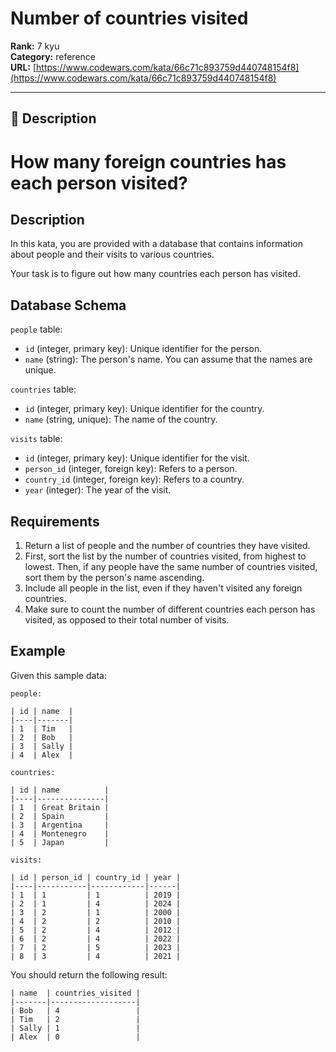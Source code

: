 # Number of countries visited

**Rank:** 7 kyu  
**Category:** reference  
**URL:** [https://www.codewars.com/kata/66c71c893759d440748154f8](https://www.codewars.com/kata/66c71c893759d440748154f8)

---

## 📝 Description

# How many foreign countries has each person visited?

## Description

In this kata, you are provided with a database that contains information about people and their visits to various countries.

Your task is to figure out how many countries each person has visited.

## Database Schema

`people` table:
- `id` (integer, primary key): Unique identifier for the person.
- `name` (string): The person's name. You can assume that the names are unique.

`countries` table:
- `id` (integer, primary key): Unique identifier for the country.
- `name` (string, unique): The name of the country.

`visits` table:
- `id` (integer, primary key): Unique identifier for the visit.
- `person_id` (integer, foreign key): Refers to a person.
- `country_id` (integer, foreign key): Refers to a country.
- `year` (integer): The year of the visit.

## Requirements

1. Return a list of people and the number of countries they have visited.
2. First, sort the list by the number of countries visited, from highest to lowest. Then, if any people have the same number of countries visited, sort them by the person's name ascending.
4. Include all people in the list, even if they haven't visited any foreign countries.
5. Make sure to count the number of different countries each person has visited, as opposed to their total number of visits.

## Example

Given this sample data:

```
people:

| id | name  |
|----|-------|
| 1  | Tim   |
| 2  | Bob   |
| 3  | Sally |
| 4  | Alex  |
```

```
countries:

| id | name          |
|----|---------------|
| 1  | Great Britain |
| 2  | Spain         |
| 3  | Argentina     |
| 4  | Montenegro    |
| 5  | Japan         |
```

```
visits:

| id | person_id | country_id | year |
|----|-----------|------------|------|
| 1  | 1         | 1          | 2019 |
| 2  | 1         | 4          | 2024 |
| 3  | 2         | 1          | 2000 |
| 4  | 2         | 2          | 2010 |
| 5  | 2         | 4          | 2012 |
| 6  | 2         | 4          | 2022 |
| 7  | 2         | 5          | 2023 |
| 8  | 3         | 4          | 2021 |

```

You should return the following result:

```
| name  | countries_visited |
|-------|-------------------|
| Bob   | 4                 |
| Tim   | 2                 |
| Sally | 1                 |
| Alex  | 0                 |
```
